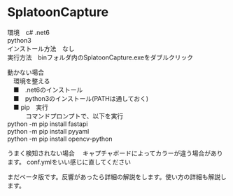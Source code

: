 # SplatoonCapture
環境　c# .net6<br>
      python3
      <br>
インストール方法　なし<br>
実行方法　binフォルダ内のSplatoonCapture.exeをダブルクリック<br>


動かない場合<br>
　環境を整える<br>
 　■　.net6のインストール<br>
 　■　python3のインストール(PATHは通しておく)<br>
 　■  pip　実行<br>
  　　　コマンドプロンプトで、以下を実行
     <br>
python -m pip install fastapi
     <br>
python -m pip install pyyaml
     <br>
python -m pip install opencv-python

うまく検知されない場合
　キャプチャボードによってカラーが違う場合があります。
  conf.ymlをいい感じに直してください


まだベータ版です。反響があったら詳細の解説をします。使い方の詳細も解説します。
